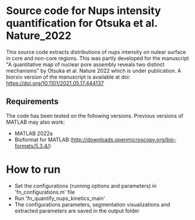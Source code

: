 # Source code for Nups intensity quantification for Otsuka et al. Nature_2022
This source code extracts distributions of nups intensity on nulear surface in core and non-core regions. This was partly developed for the manuscript "A quantitative map of nuclear pore assembly reveals two distinct mechanisms" by Otsuka et al. Nature 2022 which is under publication. A biorxiv version of the manuscript is available at doi: https://doi.org/10.1101/2021.05.17.444137
## Requirements
The code has been tested on the following versions. Previous versions of MATLAB may also work:  
* MATLAB 2022a  
* Bioformat for MATLAB (http://downloads.openmicroscopy.org/bio-formats/5.3.4/)
# How to run
* Set the configurations (running options and parameters) in 'fn_configurations.m' file
* Run 'fn_quantify_nups_kinetics_main'
* The configurations parameters, segmentation visualizations and extracted parameters are saved in the output folder
